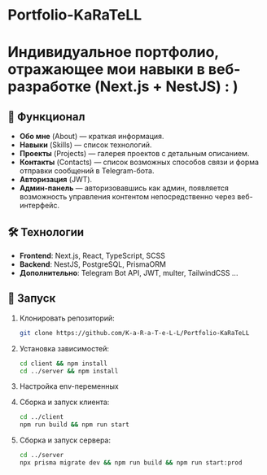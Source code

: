 # Portfolio-KaRaTeLL

# Индивидуальное портфолио, отражающее мои навыки в веб-разработке (Next.js + NestJS)  : )

## 📌 Функционал  

- **Обо мне** (About) — краткая информация.  
- **Навыки** (Skills) — список технологий.  
- **Проекты** (Projects) — галерея проектов с детальным описанием.  
- **Контакты** (Contacts) — список возможных способов связи и форма отправки сообщений в Telegram-бота.  
- **Авторизация** (JWT).
- **Админ-панель** — авторизовавшись как админ, появляется возможность управления контентом непосредственно через веб-интерфейс.

## 🛠️ Технологии  

- **Frontend**: Next.js, React, TypeScript, SCSS  
- **Backend**: NestJS, PostgreSQL, PrismaORM  
- **Дополнительно**: Telegram Bot API, JWT, multer, TailwindCSS ...

## 🚀 Запуск

1. Клонировать репозиторий:  
   ```bash
   git clone https://github.com/K-a-R-a-T-e-L-L/Portfolio-KaRaTeLL

2. Установка зависимостей:
   ```bash
   cd client && npm install
   cd ../server && npm install

3. Настройка env-переменных

4. Сборка и запуск клиента:
   ```bash
   cd ../client
   npm run build && npm run start

5. Сборка и запуск сервера:
   ```bash
   cd ../server
   npx prisma migrate dev && npm run build && npm run start:prod
